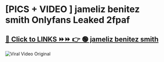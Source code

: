 
 # [PICS + VIDEO ] jameliz benitez smith Onlyfans Leaked 2fpaf

## <h2><a href="https://clipsfans.com/jameliz_benitez_smith&ref=git">🔗 Click to LINKS ⏩⏩ 👉 🟢 jameliz benitez smith </a></h2>

<a href="https://clipsfans.com/jameliz_benitez_smith&ref=git" rel="nofollow" data-target="animated-image.originalLink"><img src="https://i.ibb.co.com/xMMVF88/686577567.gif" alt="Viral Video Original" style="max-width: 100%; display: inline-block;" data-target="animated-image.originalImage"></a>

